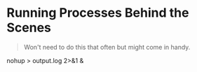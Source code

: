# Running Processes Behind the Scenes

> Won't need to do this that often but might come in handy. 

nohup <command> > output.log 2>&1 &

